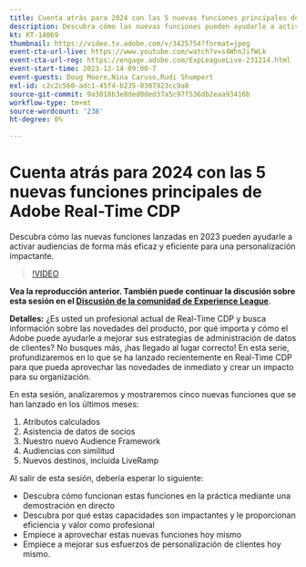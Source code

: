 ```yaml
---
title: Cuenta atrás para 2024 con las 5 nuevas funciones principales de Adobe Real-Time CDP
description: Descubra cómo las nuevas funciones pueden ayudarle a activar audiencias de forma más eficaz y eficiente para una personalización impactante.
kt: KT-14069
thumbnail: https://video.tv.adobe.com/v/3425754?format=jpeg
event-cta-url-live: https://www.youtube.com/watch?v=s4WhnJifWLk
event-cta-url-reg: https://engage.adobe.com/ExpLeagueLive-231214.html
event-start-time: 2023-12-14 09:00-7
event-guests: Doug Moore,Nina Caruso,Rudi Shumpert
exl-id: c2c2c560-adc1-45f4-b235-0307923cc9a8
source-git-commit: 9a3018b3e8ded0ded37a5c97f536db2eaa93416b
workflow-type: tm+mt
source-wordcount: '238'
ht-degree: 0%

---
```


# Cuenta atrás para 2024 con las 5 nuevas funciones principales de Adobe Real-Time CDP

Descubra cómo las nuevas funciones lanzadas en 2023 pueden ayudarle a activar audiencias de forma más eficaz y eficiente para una personalización impactante.

>[!VIDEO](https://video.tv.adobe.com/v/3425754/?quality=12&learn=on)

**Vea la reproducción anterior. También puede continuar la discusión sobre esta sesión en el [Discusión de la comunidad de Experience League](https://experienceleaguecommunities.adobe.com/t5/real-time-customer-data-platform/experience-league-live-post-session-discussion-countdown-to-2024/m-p/639558#M14)**.

**Detalles:**
¿Es usted un profesional actual de Real-Time CDP y busca información sobre las novedades del producto, por qué importa y cómo el Adobe puede ayudarle a mejorar sus estrategias de administración de datos de clientes? No busques más, ¡has llegado al lugar correcto! En esta serie, profundizaremos en lo que se ha lanzado recientemente en Real-Time CDP para que pueda aprovechar las novedades de inmediato y crear un impacto para su organización.

En esta sesión, analizaremos y mostraremos cinco nuevas funciones que se han lanzado en los últimos meses:

1. Atributos calculados
2. Asistencia de datos de socios
3. Nuestro nuevo Audience Framework
4. Audiencias con similitud
5. Nuevos destinos, incluida LiveRamp

Al salir de esta sesión, debería esperar lo siguiente:

* Descubra cómo funcionan estas funciones en la práctica mediante una demostración en directo
* Descubra por qué estas capacidades son impactantes y le proporcionan eficiencia y valor como profesional
* Empiece a aprovechar estas nuevas funciones hoy mismo
* Empiece a mejorar sus esfuerzos de personalización de clientes hoy mismo.



